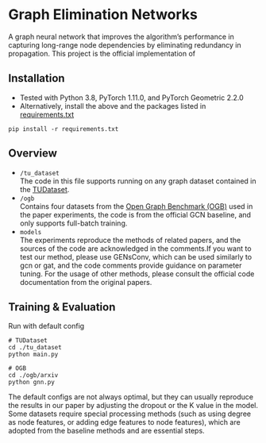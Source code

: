 # Graph Elimination Networks
A graph neural network that improves the algorithm’s performance in capturing long-range node dependencies by eliminating redundancy in propagation. This project is the official implementation of 
## Installation
* Tested with Python 3.8, PyTorch 1.11.0, and PyTorch Geometric 2.2.0
* Alternatively, install the above and the packages listed in [requirements.txt](requirements.txt)
```
pip install -r requirements.txt
```
## Overview
* `/tu_dataset` <br/> The code in this file supports running on any graph dataset contained in the [TUDataset](https://chrsmrrs.github.io/datasets/docs/home/).
* `/ogb`  <br/> Contains four datasets from the [Open Graph Benchmark (OGB)](https://github.com/snap-stanford/ogb) used in the paper experiments, the code is from the official GCN baseline, and only supports full-batch training.
* `models` <br/> The experiments reproduce the methods of related papers, and the sources of the code are acknowledged in the comments.If you want to test our method, please use GENsConv, which can be used similarly to gcn or gat, and the code comments provide guidance on parameter tuning. For the usage of other methods, please consult the official code documentation from the original papers.

## Training & Evaluation
Run with default config
```
# TUDataset
cd ./tu_dataset
python main.py

# OGB
cd ./ogb/arxiv
python gnn.py
```
The default configs are not always optimal, but they can usually reproduce the results in our paper by adjusting the dropout or the K value in the model. Some datasets require special processing methods (such as using degree as node features, or adding edge features to node features), which are adopted from the baseline methods and are essential steps.
